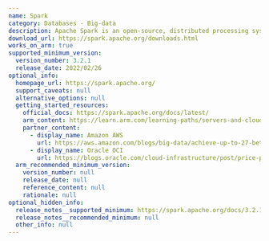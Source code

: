 ```yaml
---
name: Spark
category: Databases - Big-data
description: Apache Spark is an open-source, distributed processing system used for big data workloads.
download_url: https://spark.apache.org/downloads.html
works_on_arm: true
supported_minimum_version:
  version_number: 3.2.1
  release_date: 2022/02/26
optional_info:
  homepage_url: https://spark.apache.org/
  support_caveats: null
  alternative_options: null
  getting_started_resources:
    official_docs: https://spark.apache.org/docs/latest/
    arm_content: https://learn.arm.com/learning-paths/servers-and-cloud-computing/spark/
    partner_content:
      - display_name: Amazon AWS
        url: https://aws.amazon.com/blogs/big-data/achieve-up-to-27-better-price-performance-for-spark-workloads-with-aws-graviton2-on-amazon-emr-serverless/
      - display_name: Oracle OCI
        url: https://blogs.oracle.com/cloud-infrastructure/post/price-performance-big-data-workloads-ampere-a1
  arm_recommended_minimum_version:
    version_number: null
    release_date: null
    reference_content: null
    rationale: null
optional_hidden_info:
  release_notes__supported_minimum: https://spark.apache.org/docs/3.2.1/
  release_notes__recommended_minimum: null
  other_info: null
---
```

